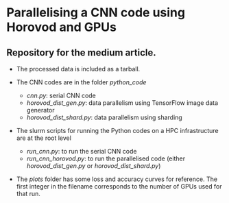 # Parallelising a CNN code using Horovod and GPUs

## Repository for the medium article.

* The processed data is included as a tarball. 

* The CNN codes are in the folder *python_code*
  * *cnn.py*: serial CNN code
  * *horovod_dist_gen.py*: data parallelism using TensorFlow image data generator
  * *horovod_dist_shard.py*: data parallelism using sharding
* The slurm scripts for running the Python codes on a HPC infrastructure are at the root level
  * *run_cnn.py*: to run the serial CNN code
  * *run_cnn_horovod.py*: to run the parallelised code (either *horovod_dist_gen.py* or *horovod_dist_shard.py*)
* The *plots* folder has some loss and accuracy curves for reference. The first integer in the filename corresponds to the number of GPUs used for that run.